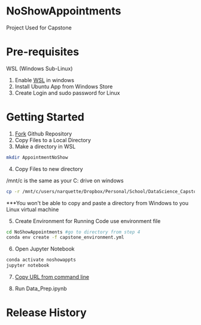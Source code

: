# NoShowAppointments
Project Used for Capstone

# Pre-requisites

WSL (Windows Sub-Linux)

1. Enable [WSL](https://winaero.com/blog/enable-wsl-windows-10-fall-creators-update/) in windows 
2. Install Ubuntu App from Windows Store
3. Create Login and sudo password for Linux

# Getting Started 

1. [Fork](https://help.github.com/en/github/getting-started-with-github/fork-a-repo) Github Repository
2. Copy Files to a Local Directory
3. Make a directory in WSL

```sh
mkdir AppointmentNoShow
```

4. Copy Files to new directory

/mnt/c is the same as your C: drive on windows

```sh
cp -r /mnt/c/users/narquette/Dropbox/Personal/School/DataScience_Capstone/NoShowAppointments/ .
```

***You won't be able to copy and paste a directory from Windows to you Linux virtual machine

5. Create Environment for Running Code use environment file

```sh
cd NoShowAppointments #go to directory from step 4
conda env create -f capstone_environment.yml
```
6. Open Jupyter Notebook

```sh
conda activate noshowappts
jupyter notebook
```
7. [Copy URL from command line](https://www.screencast.com/t/JgVmAL6wC)

8. Run Data_Prep.ipynb

# Release History

